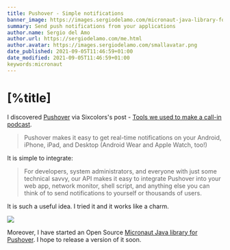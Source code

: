 ```yaml
---
title: Pushover - Simple notifications
banner_image: https://images.sergiodelamo.com/micronaut-java-library-for-pushover.png
summary: Send push notifications from your applications
author.name: Sergio del Amo
author.url: https://sergiodelamo.com/me.html
author.avatar: https://images.sergiodelamo.com/smallavatar.png 
date_published: 2021-09-05T11:46:59+01:00
date_modified: 2021-09-05T11:46:59+01:00
keywords:micronaut
---
```


# [%title]

I discovered [Pushover](https://pushover.net) via Sixcolors's post - [Tools we used to make a call-in podcast](https://sixcolors.com/post/2021/09/tools-we-used-to-make-the-upgrade-call-in-podcast/).

> Pushover makes it easy to get real-time notifications on your Android, iPhone, iPad, and Desktop (Android Wear and Apple Watch, too!)

It is simple to integrate:

> For developers, system administrators, and everyone with just some technical savvy, our API makes it easy to integrate Pushover into your web app, network monitor, shell script, and anything else you can think of to send notifications to yourself or thousands of users.

It is such a useful idea. I tried it and it works like a charm.

![](https://images.sergiodelamo.com/pushovernotification.jpg)

 Moreover, I have started an Open Source [Micronaut Java library for Pushover](https://github.com/sdelamo/pushover). I hope to release a version of it soon. 
